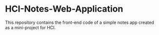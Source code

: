 # HCI-Notes-Web-Application
This repository contains the front-end code of a simple notes app created as a mini-project for HCI. 
